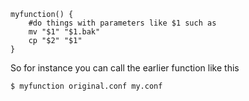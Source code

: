 ```
myfunction() {
    #do things with parameters like $1 such as
    mv "$1" "$1.bak"
    cp "$2" "$1"
}
```

So for instance you can call the earlier function like this
```
$ myfunction original.conf my.conf
```
